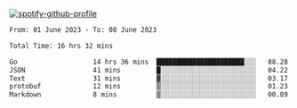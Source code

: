 [![spotify-github-profile](https://spotify-github-profile.vercel.app/api/view?uid=313pysyt3uxkjdidtiuvzf7nrnnu&cover_image=true&theme=natemoo-re&show_offline=false&background_color=121212&interchange=false&bar_color=53b14f&bar_color_cover=false)](https://spotify-github-profile.vercel.app/api/view?uid=313pysyt3uxkjdidtiuvzf7nrnnu&redirect=true)

<!--START_SECTION:waka-->

```txt
From: 01 June 2023 - To: 08 June 2023

Total Time: 16 hrs 32 mins

Go                   14 hrs 36 mins  ██████████████████████░░░   88.28 %
JSON                 41 mins         █░░░░░░░░░░░░░░░░░░░░░░░░   04.22 %
Text                 31 mins         ▓░░░░░░░░░░░░░░░░░░░░░░░░   03.17 %
protobuf             12 mins         ▒░░░░░░░░░░░░░░░░░░░░░░░░   01.23 %
Markdown             8 mins          ▒░░░░░░░░░░░░░░░░░░░░░░░░   00.89 %
```

<!--END_SECTION:waka-->